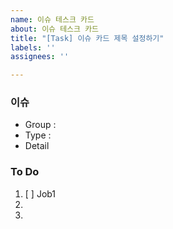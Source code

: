 ```yaml
---
name: 이슈 테스크 카드
about: 이슈 테스크 카드
title: "[Task] 이슈 카드 제목 설정하기"
labels: ''
assignees: ''

---
```


### 이슈
- Group :
- Type :
- Detail

### To Do
1. [ ] Job1
2.
3.
